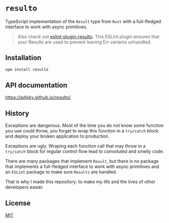 # `resulto`

TypeScript implementation of the `Result` type from `Rust` with a full-fledged
interface to work with async primitives.

> Also check out
> [eslint-plugin-resulto](https://github.com/adjsky/resulto/tree/master/packages/eslint-plugin-resulto).
> This ESLint plugin ensures that your Results are used to prevent leaving
> Err variants unhandled.

## Installation

```bash
npm install resulto
```

## API documentation

https://adjsky.github.io/resulto/

## History

Exceptions are dangerous. Most of the time you do not know some function you
use could throw, you forget to wrap this function in a `try/catch` block and
deploy your broken application to production.

Exceptions are ugly. Wraping each function call that may throw in a `try/catch`
block for regular control flow lead to convoluted and smelly code.

There are many packages that implement `Result`, but there is no package that
implements a full-fledged interface to work with async primitives and an
`ESLint` package to make sure `Results` are handled.

That is why I made this repository: to make my life and the lives of other
developers easier.

## License

[MIT](https://github.com/adjsky/resulto/blob/master/LICENSE)
